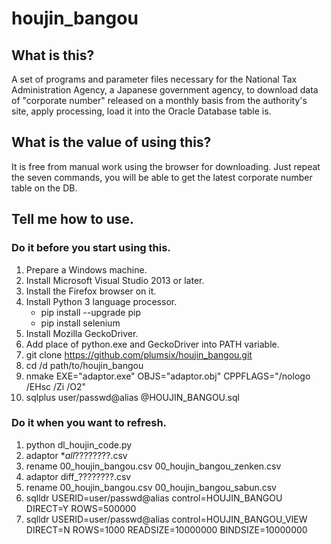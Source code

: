 # houjin_bangou

## What is this?
A set of programs and parameter files necessary for the National Tax Administration Agency,  a Japanese government agency, to download data of "corporate number" released on a monthly basis  from the authority's site, apply processing, load it into the Oracle Database table is.

## What is the value of using this?
It is free from manual work using the browser for downloading. 
Just repeat the seven commands, you will be able to get the latest corporate number table on the DB.

## Tell me how to use.

### Do it before you start using this.
1. Prepare a Windows machine.
1. Install Microsoft Visual Studio 2013 or later.
1. Install the Firefox browser on it.
1. Install Python 3 language processor.
    * pip install --upgrade pip
    * pip install selenium
1. Install Mozilla GeckoDriver.
1. Add place of python.exe and GeckoDriver into PATH variable.
1. git clone https://github.com/plumsix/houjin_bangou.git
1. cd /d path/to/houjin_bangou
1. nmake EXE="adaptor.exe" OBJS="adaptor.obj" CPPFLAGS="/nologo /EHsc /Zi /O2"
1. sqlplus user/passwd@alias @HOUJIN_BANGOU.sql

### Do it when you want to refresh.
1. python dl_houjin_code.py
1. adaptor *_all_????????.csv
1. rename 00_houjin_bangou.csv 00_houjin_bangou_zenken.csv
1. adaptor diff_????????.csv
1. rename 00_houjin_bangou.csv 00_houjin_bangou_sabun.csv
1. sqlldr USERID=user/passwd@alias control=HOUJIN_BANGOU DIRECT=Y ROWS=500000
1. sqlldr USERID=user/passwd@alias control=HOUJIN_BANGOU_VIEW DIRECT=N ROWS=1000 READSIZE=10000000 BINDSIZE=10000000


